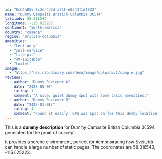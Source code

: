 ```yaml
---
id: "8cb4a85b-7c3c-4c9d-a718-e0543f1df932"
name: "Dummy Campsite British Columbia 36594"
latitude: 58.318543
longitude: -115.025223
continent: "north-america"
country: "canada"
region: "british-columbia"
amenities:
  - "tent-only"
  - "cell-service"
  - "fire-pit"
  - "RV-suitable"
  - "toilet"
images:
  - "https://res.cloudinary.com/demo/image/upload/v1/sample.jpg"
reviews:
  - author: "Dummy Reviewer A"
    date: "2025-05-07"
    rating: 3
    comment: "A nice, quiet dummy spot with some basic amenities."
  - author: "Dummy Reviewer B"
    date: "2025-01-017"
    rating: 4
    comment: "Found it easily. GPS was spot on for this dummy location."
---
```


This is a **dummy description** for Dummy Campsite British Columbia 36594, generated for the proof of concept.

It provides a serene environment, perfect for demonstrating how SvelteKit can handle a large number of static pages. The coordinates are 58.318543, -115.025223.
